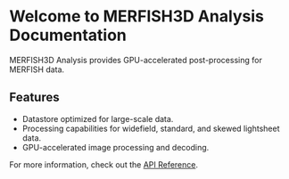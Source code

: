 
# Welcome to MERFISH3D Analysis Documentation

MERFISH3D Analysis provides GPU-accelerated post-processing for MERFISH data.

## Features

- Datastore optimized for large-scale data.
- Processing capabilities for widefield, standard, and skewed lightsheet data.
- GPU-accelerated image processing and decoding.

For more information, check out the [API Reference](reference/merfish3danalysis.md).
